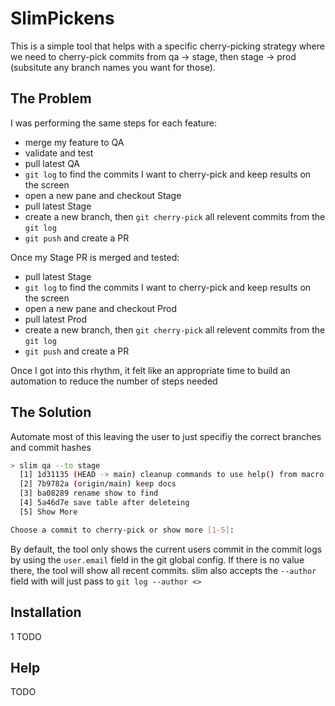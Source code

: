 # SlimPickens

This is a simple tool that helps with a specific cherry-picking strategy where we need to cherry-pick commits from
qa -> stage, then stage -> prod (subsitute any branch names you want for those).

## The Problem

I was performing the same steps for each feature:

* merge my feature to QA
* validate and test
* pull latest QA
* `git log` to find the commits I want to cherry-pick and keep results on the screen
* open a new pane and checkout Stage
* pull latest Stage
* create a new branch, then `git cherry-pick` all relevent commits from the `git log`
* `git push` and create a PR

Once my Stage PR is merged and tested:

* pull latest Stage
* `git log` to find the commits I want to cherry-pick and keep results on the screen
* open a new pane and checkout Prod
* pull latest Prod
* create a new branch, then `git cherry-pick` all relevent commits from the `git log`
* `git push` and create a PR

Once I got into this rhythm, it felt like an appropriate time to build an automation to
reduce the number of steps needed

## The Solution

Automate most of this leaving the user to just specifiy the correct branches and commit hashes

```bash
> slim qa --to stage
  [1] 1d31135 (HEAD -> main) cleanup commands to use help() from macro
  [2] 7b9782a (origin/main) keep docs
  [3] ba08289 rename show to find
  [4] 5a46d7e save table after deleteing
  [5] Show More

Choose a commit to cherry-pick or show more [1-5]:
```

By default, the tool only shows the current users commit in the commit logs by using the `user.email` field in the git global config.
If there is no value there, the tool will show all recent commits. slim also accepts the `--author` field with will just pass to
`git log --author <>`

## Installation
1
TODO

## Help
TODO
